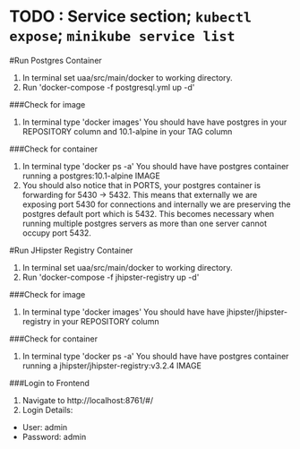 # TODO : Service section; `kubectl expose`; `minikube service list`

#Run Postgres Container
1. In terminal set uaa/src/main/docker to working directory.
2. Run 'docker-compose -f postgresql.yml up -d'

###Check for image
1. In terminal type 'docker images'
You should have have postgres in your REPOSITORY column and 10.1-alpine in your TAG column

###Check for container
1. In terminal type 'docker ps -a'
You should have have postgres container running a postgres:10.1-alpine IMAGE
2. You should also notice that in PORTS, your postgres container is forwarding for 5430 -> 5432. This means that
externally we are exposing port 5430 for connections and internally we are preserving the postgres default port which is 5432.
This becomes necessary when running multiple postgres servers as more than one server cannot occupy port 5432.

#Run JHipster Registry Container
1. In terminal set uaa/src/main/docker to working directory.
2. Run 'docker-compose -f jhipster-registry up -d'

###Check for image
1. In terminal type 'docker images'
You should have have jhipster/jhipster-registry in your REPOSITORY column

###Check for container
1. In terminal type 'docker ps -a'
You should have have postgres container running a jhipster/jhipster-registry:v3.2.4 IMAGE

###Login to Frontend
1. Navigate to http://localhost:8761/#/ 
2. Login Details: 
- User: admin  
- Password: admin
